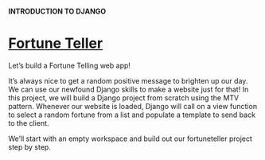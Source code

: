 #### INTRODUCTION TO DJANGO

# [Fortune Teller](https://www.codecademy.com/paths/build-python-web-apps-with-django/tracks/introduction-to-django/modules/introduction-to-django/projects/django-fortune-teller)

Let’s build a Fortune Telling web app!

It’s always nice to get a random positive message to brighten up our day. 
We can use our newfound Django skills to make a website just for that! 
In this project, we will build a Django project from scratch using the MTV pattern. 
Whenever our website is loaded, Django will call on a view function to select a random fortune from a list and populate a template to send back to the client.

We’ll start with an empty workspace and build out our fortuneteller project step by step.
